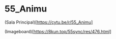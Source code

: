 # 55_Animu

(Sala Principal)[https://cytu.be/r/55_Animu]

(Imageboard)[https://8kun.top/55sync/res/476.html]
